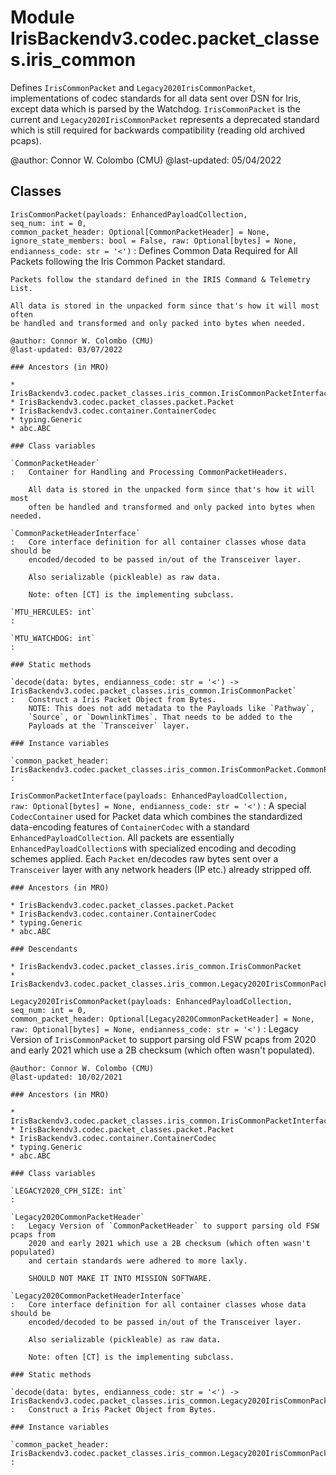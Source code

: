 Module IrisBackendv3.codec.packet_classes.iris_common
=====================================================
Defines `IrisCommonPacket` and `Legacy2020IrisCommonPacket`, implementations of
codec standards for all data sent over DSN for Iris, except data which is
parsed by the Watchdog. `IrisCommonPacket` is the current and
`Legacy2020IrisCommonPacket` represents a deprecated standard which is still
required for backwards compatibility (reading old archived pcaps).

@author: Connor W. Colombo (CMU)
@last-updated: 05/04/2022

Classes
-------

`IrisCommonPacket(payloads: EnhancedPayloadCollection, seq_num: int = 0, common_packet_header: Optional[CommonPacketHeader] = None, ignore_state_members: bool = False, raw: Optional[bytes] = None, endianness_code: str = '<')`
:   Defines Common Data Required for All Packets following the Iris Common
    Packet standard.
    
    Packets follow the standard defined in the IRIS Command & Telemetry List.
    
    All data is stored in the unpacked form since that's how it will most often
    be handled and transformed and only packed into bytes when needed.
    
    @author: Connor W. Colombo (CMU)
    @last-updated: 03/07/2022

    ### Ancestors (in MRO)

    * IrisBackendv3.codec.packet_classes.iris_common.IrisCommonPacketInterface
    * IrisBackendv3.codec.packet_classes.packet.Packet
    * IrisBackendv3.codec.container.ContainerCodec
    * typing.Generic
    * abc.ABC

    ### Class variables

    `CommonPacketHeader`
    :   Container for Handling and Processing CommonPacketHeaders.
        
        All data is stored in the unpacked form since that's how it will most
        often be handled and transformed and only packed into bytes when needed.

    `CommonPacketHeaderInterface`
    :   Core interface definition for all container classes whose data should be
        encoded/decoded to be passed in/out of the Transceiver layer.
        
        Also serializable (pickleable) as raw data.
        
        Note: often [CT] is the implementing subclass.

    `MTU_HERCULES: int`
    :

    `MTU_WATCHDOG: int`
    :

    ### Static methods

    `decode(data: bytes, endianness_code: str = '<') ‑> IrisBackendv3.codec.packet_classes.iris_common.IrisCommonPacket`
    :   Construct a Iris Packet Object from Bytes.
        NOTE: This does not add metadata to the Payloads like `Pathway`,
        `Source`, or `DownlinkTimes`. That needs to be added to the
        Payloads at the `Transceiver` layer.

    ### Instance variables

    `common_packet_header: IrisBackendv3.codec.packet_classes.iris_common.IrisCommonPacket.CommonPacketHeader`
    :

`IrisCommonPacketInterface(payloads: EnhancedPayloadCollection, raw: Optional[bytes] = None, endianness_code: str = '<')`
:   A special `CodecContainer` used for Packet data which combines the
    standardized data-encoding features of `ContainerCodec` with a standard
    `EnhancedPayloadCollection`. All packets are essentially 
    `EnhancedPayloadCollection`s with specialized encoding and decoding schemes
    applied. Each `Packet` en/decodes raw bytes sent over a `Transceiver` layer
    with any network headers (IP etc.) already stripped off.

    ### Ancestors (in MRO)

    * IrisBackendv3.codec.packet_classes.packet.Packet
    * IrisBackendv3.codec.container.ContainerCodec
    * typing.Generic
    * abc.ABC

    ### Descendants

    * IrisBackendv3.codec.packet_classes.iris_common.IrisCommonPacket
    * IrisBackendv3.codec.packet_classes.iris_common.Legacy2020IrisCommonPacket

`Legacy2020IrisCommonPacket(payloads: EnhancedPayloadCollection, seq_num: int = 0, common_packet_header: Optional[Legacy2020CommonPacketHeader] = None, raw: Optional[bytes] = None, endianness_code: str = '<')`
:   Legacy Version of `IrisCommonPacket` to support parsing old FSW pcaps from
    2020 and early 2021 which use a 2B checksum (which often wasn't populated).
    
    @author: Connor W. Colombo (CMU)
    @last-updated: 10/02/2021

    ### Ancestors (in MRO)

    * IrisBackendv3.codec.packet_classes.iris_common.IrisCommonPacketInterface
    * IrisBackendv3.codec.packet_classes.packet.Packet
    * IrisBackendv3.codec.container.ContainerCodec
    * typing.Generic
    * abc.ABC

    ### Class variables

    `LEGACY2020_CPH_SIZE: int`
    :

    `Legacy2020CommonPacketHeader`
    :   Legacy Version of `CommonPacketHeader` to support parsing old FSW pcaps from
        2020 and early 2021 which use a 2B checksum (which often wasn't populated)
        and certain standards were adhered to more laxly.
        
        SHOULD NOT MAKE IT INTO MISSION SOFTWARE.

    `Legacy2020CommonPacketHeaderInterface`
    :   Core interface definition for all container classes whose data should be
        encoded/decoded to be passed in/out of the Transceiver layer.
        
        Also serializable (pickleable) as raw data.
        
        Note: often [CT] is the implementing subclass.

    ### Static methods

    `decode(data: bytes, endianness_code: str = '<') ‑> IrisBackendv3.codec.packet_classes.iris_common.Legacy2020IrisCommonPacket`
    :   Construct a Iris Packet Object from Bytes.

    ### Instance variables

    `common_packet_header: IrisBackendv3.codec.packet_classes.iris_common.Legacy2020IrisCommonPacket.Legacy2020CommonPacketHeader`
    :